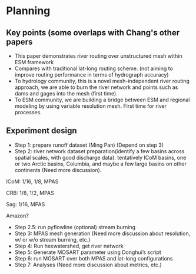 # Planning

## Key points (some overlaps with Chang's other papers

* This paper demonstrates river routing over unstructured mesh within ESM framework
* Compares with traditional lat-long routing scheme. (not aiming to improve routing performance in terms of hydrograph accuracy)
* To hydrology community, this is a novel mesh-independent river routing approach, we are able to burn the river network and points such as dams and gages into the mesh (first time).
* To ESM community, we are building a bridge between ESM and regional modeling by using variable resolution mesh. First time for river processes.


## Experiment design

* Step 1: prepare runoff dataset (Ming Pan) (Depend on step 3)
* Step 2: river network dataset preparation(identify a few basins across spatial scales, with good discharge data). tentatively ICoM basins, one or two Arctic basins, Columbia, and maybe a few large basins on other continents (Need more discussion).

ICoM: 1/16, 1/8, MPAS

CRB: 1/8, 1/2, MPAS

Sag: 1/16, MPAS

Amazon?

* Step 2.5: run pyflowline (optional) stream burning 
* Step 3: MPAS mesh generation (Need more discussion about resolution, w/ or w/o stream burning, etc.)
* Step 4: Run hexwatershed, get river network
* Step 5: Generate MOSART parameter using Donghui’s script
* Step 6: run MOSART over both MPAS and lat-long configurations
* Step 7: Analyses (Need more discussion about metrics, etc.)
